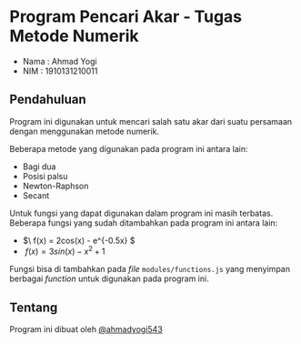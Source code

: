 # Program Pencari Akar - Tugas Metode Numerik

-   Nama : Ahmad Yogi
-   NIM : 1910131210011

## Pendahuluan

Program ini digunakan untuk mencari salah satu akar dari suatu persamaan dengan menggunakan metode numerik.

Beberapa metode yang digunakan pada program ini antara lain:

-   Bagi dua
-   Posisi palsu
-   Newton-Raphson
-   Secant

Untuk fungsi yang dapat digunakan dalam program ini masih terbatas. Beberapa fungsi yang sudah ditambahkan pada program ini antara lain:

-   $\ f(x) = 2cos(x) - e^{-0.5x} $
-   $\ f(x) = 3sin(x) - x^2 + 1$

Fungsi bisa di tambahkan pada _file_ `modules/functions.js` yang menyimpan berbagai _function_ untuk digunakan pada program ini.

## Tentang

Program ini dibuat oleh [@ahmadyogi543](https://instagram.com/ahmadyogi1)
